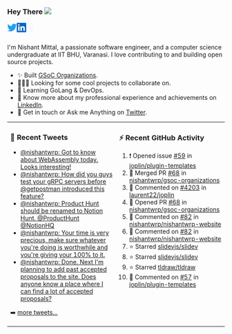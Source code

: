### Hey There <img src="https://media.giphy.com/media/hvRJCLFzcasrR4ia7z/giphy.gif" width="25px">
<a href="https://urls.nishantwrp.com/twitter-github" target="_blank">
  <img align="left" alt="Nishant's Twitter" width="22px" src="./assets/twitter.svg" />
</a>
<a href="https://urls.nishantwrp.com/linkedin-github" target="_blank">
  <img align="left" alt="Nishant's LinkedIn" width="22px" src="./assets/linkedin.svg" />
</a>
<a href="https://urls.nishantwrp.com/site-github" target="_blank">
  <img align="left" alt="Nishant's Site" width="22px" src="./assets/globe.svg" />
</a>
<br /><br />

I'm Nishant Mittal, a passionate software engineer, and a computer science undergraduate at IIT BHU, Varanasi. I love contributing to and building open source projects.

- ✨ Built [GSoC Organizations](https://www.gsocorganizations.dev/).
- 👨🏽‍💻 Looking for some cool projects to collaborate on.
- 🌱 Learning GoLang & DevOps.
- 🚀 Know more about my professional experience and achievements on [LinkedIn](https://urls.nishantwrp.com/linkedin-github).
- 💬 Get in touch or Ask me Anything on [Twitter](https://urls.nishantwrp.com/twitter-github).

<table><tr>
<td valign="top" width="50%">

### 📱 Recent Tweets
<!-- TWITTER:START -->
- [@nishantwrp: Got to know about WebAssembly today. Looks interesting!](https://rss.app/articles/cb4e791f6f6d729c074351566bd3a7c508111d6e1136a1e9c3ec930d979628d4f61eb1492ac7df6cfaa66875d7100b9469d16ae9c114791789)
- [@nishantwrp: How did you guys test your gRPC servers before @getpostman introduced this feature?](https://rss.app/articles/cb4e791f6f6d729c074351566bd3a7c508111d6e1136a1e9c3ec930d979628d4f61eb1492ac7df6cfaa0637ed8130d9769dd6ee4c4127e1589)
- [@nishantwrp: Product Hunt should be renamed to Notion Hunt. @ProductHunt @NotionHQ](https://rss.app/articles/cb4e791f6f6d729c074351566bd3a7c508111d6e1136a1e9c3ec930d979628d4f61eb1492ac7df6cfaa06d7ed91d0c9b68d569e1ca10781388)
- [@nishantwrp: Your time is very precious, make sure whatever you&#39;re doing is worthwhile and you&#39;re giving your 100% to it.](https://rss.app/articles/cb4e791f6f6d729c074351566bd3a7c508111d6e1136a1e9c3ec930d979628d4f61eb1492ac7df6cfaa36279dd13089560d36de3ca107b1083)
- [@nishantwrp: Done. Next I&#39;m planning to add past accepted proposals to the site. Does anyone know a place where I can find a lot of accepted proposals?](https://rss.app/articles/cb4e791f6f6d729c074351566bd3a7c508111d6e1136a1e9c3ec930d979628d4f61eb1492ac7df6cfaa36f7cdb1d0a9264d56fe6c6157b138d)
<!-- TWITTER:END -->
➡️ [more tweets...](https://twitter.com/nishantwrp)

</td>
<td valign="top" width="50%">

### ⚡ Recent GitHub Activity
<!--RECENT_ACTIVITY:start-->
1. ❗️ Opened issue [#59](https://github.com/joplin/plugin-templates/issues/59) in [joplin/plugin-templates](https://github.com/joplin/plugin-templates)
2. 🎉 Merged PR [#68](https://github.com/nishantwrp/gsoc-organizations/pull/68) in [nishantwrp/gsoc-organizations](https://github.com/nishantwrp/gsoc-organizations)
3. 💬 Commented on [#4203](https://github.com/laurent22/joplin/issues/4203#issuecomment-1032801477) in [laurent22/joplin](https://github.com/laurent22/joplin)
4. 💪 Opened PR [#68](https://github.com/nishantwrp/gsoc-organizations/pull/68) in [nishantwrp/gsoc-organizations](https://github.com/nishantwrp/gsoc-organizations)
5. 💬 Commented on [#82](https://github.com/nishantwrp/nishantwrp-website/issues/82#issuecomment-1027879904) in [nishantwrp/nishantwrp-website](https://github.com/nishantwrp/nishantwrp-website)
6. 💬 Commented on [#82](https://github.com/nishantwrp/nishantwrp-website/issues/82#issuecomment-1027879442) in [nishantwrp/nishantwrp-website](https://github.com/nishantwrp/nishantwrp-website)
7. ⭐ Starred [slidevjs/slidev](https://github.com/slidevjs/slidev)
8. ⭐ Starred [slidevjs/slidev](https://github.com/slidevjs/slidev)
9. ⭐ Starred [tldraw/tldraw](https://github.com/tldraw/tldraw)
10. 💬 Commented on [#57](https://github.com/joplin/plugin-templates/issues/57#issuecomment-1024414319) in [joplin/plugin-templates](https://github.com/joplin/plugin-templates)
<!--RECENT_ACTIVITY:end-->

</td>
</tr></table>

